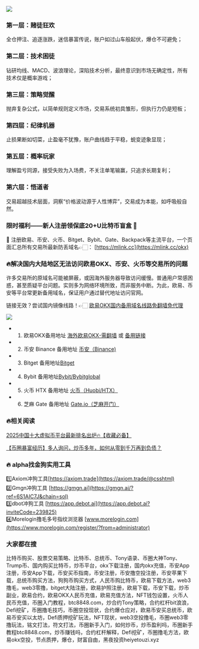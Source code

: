 [![](https://307e939.webp.li/Gt8fGNIWMAAXKA1.jpeg)](https://btc8848.com/top-10-exchanges)

### 第一层：赌徒狂欢
全仓押注、追逐涨跌，迷信暴富传说，账户如过山车般起伏，爆仓不可避免；

### 第二层：技术困徒
钻研均线、MACD、波浪理论，深陷技术分析，最终意识到市场无确定性，所有技术仅是概率游戏；

### 第三层：策略觉醒
抛弃复杂公式，以简单规则定义市场，交易系统初具雏形，但执行力仍是短板；

### 第四层：纪律机器
止损果断如切菜，止盈毫不犹豫，账户曲线趋于平稳，蜕变迹象显现；

### 第五层：概率玩家
理解盈亏同源，接受失败为入场费，不关注单笔输赢，只追求长期复利；

### 第六层：悟道者
交易超越技术层面，洞察“价格波动源于人性博弈”，交易成为本能，如呼吸般自然。

### 限时福利——新人注册领保底20+U比特币盲盒 🎁
🎁 注册欧易、币安、火币、Bitget、Bybit、Gate、Backpack等主流平台，一个页面汇总所有交易所最新防丢域名👉🏻： [https://mlink.cc](https://mlink.cc/okx)

### 🔥解决国内大陆地区无法访问欧易OKX、币安、火币等交易所的问题
许多交易所的原域名可能被屏蔽，或因海外服务器导致访问缓慢。普通用户常感困惑，甚至质疑平台问题。实则多为网络环境所致，而非服务中断。为此，欧易、币安等平台常更新备用域名，保证用户通过替代地址访问官网。

链接无效？尝试国内镜像线路！👉🏻 [欧易OKX国内备用域名线路免翻墙免代理](https://vlink.cc/okxcn)

[![](https://307e939.webp.li/20250812124552161.png)](https://vlink.cc/okxcn)


- 1. 欧易OKX备用地址 [海外欧易OKX-需翻墙](https://www.okx.com/join/76527935) 或 [备用链接](https://www.oucnyi.net/zh-hans/join/76527935) 
- 2. 币安 Binance 备用地址 [币安（Binance)](https://accounts.binance.com/zh-CN/register?ref=36457687)
- 3. Bitget 备用地址[Bitget](https://www.bitget.com/zh-CN/referral/register?from=referral&clacCode=VRNEYUTR)
- 4. Bybit 备用地址[Bybit/Bybitglobal](https://www.bybitglobal.com/zh-MY/invite/?ref=VMKORMM)
- 5. 火币 HTX 备用地址 [火币（Huobi/HTX）](https://www.htx.com/invite/zh-cn/1f?invite_code=whf45223)
- 6. 芝麻 Gate 备用地址 [Gate.io（芝麻开门）](https://www.gate.io/zh/signup?ref_type=103&ref=A1ERAQ)

### 🔥相关阅读
[2025中国十大虚拟币平台最新排名出炉🔥【收藏必备】](https://btc8848.com/top-10-exchanges/)

[【币圈暴富经历】多人询问，炒币多年，如何从零到千万再到负债？](https://heiyetouzi.xyz/biquanstory001/)


### 🔥 alpha找金狗实用工具
1️⃣Axiom冲狗工具[https://axiom.trade](https://axiom.trade/@csshtml)  
2️⃣Gmgn冲狗工具 [https://gmgn.ai](https://gmgn.ai/?ref=6S1AIC7J&chain=sol)  
3️⃣dbot冲狗工具 [https://app.debot.ai](https://app.debot.ai?inviteCode=239825)  
4️⃣Morelogin撸毛多号指纹浏览器 [www.morelogin.com](https://www.morelogin.com/register/?from=administrator)  

### 大家都在搜
比特币购买、股票交易策略、比特币、总统币、Tony语录、币圈大神Tony、Trump币、国内购买比特币，炒币平台，okx下载注册，国内okx充值，币安App注册，币安App下载，币安买币指南，币安注册，币安撸空投注册，币安苹果下载，总统币购买方法，狗狗币购买方式，人民币购比特币，欧易下载方法，web3撸毛，web3零撸，bitget大陆注册，欧易护照注册，欧易下载，币安下载，炒币副业，欧易合约，欧易OKX人民币充值，欧易充值方法，NFT钱包设置，火币人民币充值，币圈入门教程，btc8848.com，炒合约Tony策略，合约杠杆bit浪浪，Defi挖矿，币圈撸毛技巧，币圈空投现状，合约爆仓应对，欧易币安买总统币，欧易币安买以太坊，Defi质押挖矿玩法，NFT现状，web3空投撸毛，币圈web3零撸玩法，铭文打法，符文打法，币圈新手入门，如何炒币，炒币盈利吗，币圈新手教程btc8848.com，炒币赚钱吗，合约杠杆解释，Defi挖矿，币圈撸毛方法，欧易okx空投，节点质押，爆仓，财富自由，黑夜投资heiyetouzi.xyz